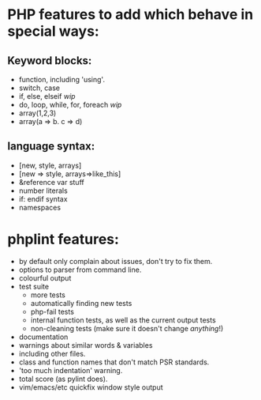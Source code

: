 # PHP features to add which behave in special ways:

## Keyword blocks:
- function, including 'using'.
- switch, case
- if, else, elseif *wip*
- do, loop, while, for, foreach *wip*
- array(1,2,3)
- array(a => b. c => d)

## language syntax:
- [new, style, arrays]
- [new => style, arrays=>like_this]
- &reference var stuff
- number literals
- if: endif syntax
- namespaces

# phplint features:

- by default only complain about issues, don't try to fix them.
- options to parser from command line.
- colourful output
- test suite
  - more tests
  - automatically finding new tests
  - php-fail tests
  - internal function tests, as well as the current output tests
  - non-cleaning tests (make sure it doesn't change *anything*!)
- documentation
- warnings about similar words & variables
- including other files.
- class and function names that don't match PSR standards.
- 'too much indentation' warning.
- total score (as pylint does).
- vim/emacs/etc quickfix window style output
